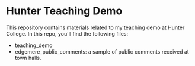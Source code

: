# Hunter Teaching Demo
This repository contains materials related to my teaching demo at Hunter College. In this repo, you'll find the following files:

- teaching_demo
- edgemere_public_comments: a sample of public comments received at town halls.

